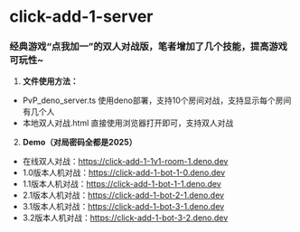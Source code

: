 # click-add-1-server
### 经典游戏“点我加一”的双人对战版，笔者增加了几个技能，提高游戏可玩性~
1. **文件使用方法：**
- PvP_deno_server.ts 使用deno部署，支持10个房间对战，支持显示每个房间有几个人
- 本地双人对战.html 直接使用浏览器打开即可，支持双人对战
2. **Demo（对局密码全都是2025）**
- 在线双人对战：https://click-add-1-1v1-room-1.deno.dev
- 1.0版本人机对战：https://click-add-1-bot-1-0.deno.dev
- 1.1版本人机对战：https://click-add-1-bot-1-1.deno.dev
- 2.1版本人机对战：https://click-add-1-bot-2-1.deno.dev
- 3.1版本人机对战：https://click-add-1-bot-3-1.deno.dev
- 3.2版本人机对战：https://click-add-1-bot-3-2.deno.dev
